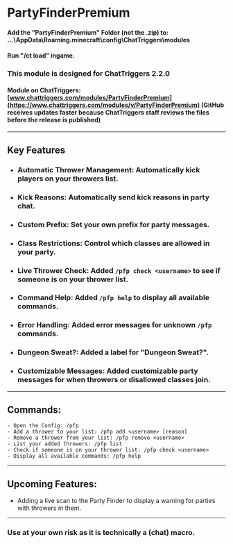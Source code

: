 # PartyFinderPremium

#### Add the "PartyFinderPremium" Folder (not the .zip) to: ...\AppData\Roaming\.minecraft\config\ChatTriggers\modules
#### Run "/ct load" ingame.
### This module is designed for ChatTriggers 2.2.0
#### Module on ChatTriggers: [www.chattriggers.com/modules/PartyFinderPremium](https://www.chattriggers.com/modules/v/PartyFinderPremium) (GitHub receives updates faster because ChatTriggers staff reviews the files before the release is published)

----

## Key Features
- ### Automatic Thrower Management: Automatically kick players on your throwers list.
- ### Kick Reasons: Automatically send kick reasons in party chat.
- ### Custom Prefix: Set your own prefix for party messages.
- ### Class Restrictions: Control which classes are allowed in your party.
- ### **Live Thrower Check**: Added `/pfp check <username>` to see if someone is on your thrower list.
- ### **Command Help**: Added `/pfp help` to display all available commands.
- ### **Error Handling**: Added error messages for unknown `/pfp` commands.
- ### **Dungeon Sweat?**: Added a label for "Dungeon Sweat?".
- ### **Customizable Messages**: Added customizable party messages for when throwers or disallowed classes join.

----

## Commands:
```
- Open the Config: /pfp
- Add a thrower to your list: /pfp add <username> [reason]
- Remove a thrower from your list: /pfp remove <username>
- List your added throwers: /pfp list
- Check if someone is on your thrower list: /pfp check <username>
- Display all available commands: /pfp help
```

----

## Upcoming Features:
- Adding a live scan to the Party Finder to display a warning for parties with throwers in them.

---

### Use at your own risk as it is technically a (chat) macro.
